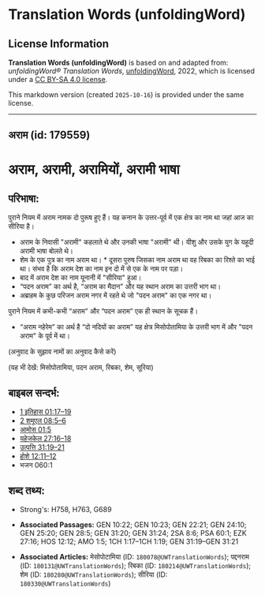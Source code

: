 # Translation Words (unfoldingWord)

## License Information

**Translation Words (unfoldingWord)** is based on and adapted from: _unfoldingWord® Translation Words_, [unfoldingWord](https://unfoldingword.org/utw), 2022, which is licensed under a [CC BY-SA 4.0 license](https://creativecommons.org/licenses/by-sa/4.0/legalcode.en).

This markdown version (created `2025-10-16`) is provided under the same license.



--------------------------------

## अराम (id: 179559)

अराम, अरामी, अरामियों, अरामी भाषा
=================================

परिभाषा:
--------

पुराने नियम में अराम नामक दो पुरूष हुए हैं। यह कनान के उत्तर\-पूर्व में एक क्षेत्र का नाम था जहां आज का सीरिया है।

* अराम के निवासी "अरामी" कहलाते थे और उनकी भाषा "अरामी" थी। यीशु और उसके युग के यहूदी अरामी भाषा बोलते थे।
* शेम के एक पुत्र का नाम अराम था। \* दूसरा पुरुष जिसका नाम अराम था वह रिबका का रिश्ते का भाई था। संभव है कि अराम देश का नाम इन दो में से एक के नाम पर पड़ा।
* बाद में अराम देश का नाम यूनानी में "सीरिया" हुआ।
* “पदन अराम” का अर्थ है, “अराम का मैदान” और यह स्थान अराम का उत्तरी भाग था।
* अब्राहम के कुछ परिजन अराम नगर में रहते थे जो "पदन अराम" का एक नगर था।

पुराने नियम में कभी\-कभी “अराम” और “पदन अराम” एक ही स्थान के सूचक हैं।

* “अराम नहेरेम” का अर्थ है “दो नदियों का अराम” यह क्षेत्र मिसोपोतामिया के उत्तरी भाग में और "पदन अराम" के पूर्व में था।

(अनुवाद के सुझाव नामों का अनुवाद कैसे करें)

(यह भी देखें: मिसोपोतामिया, पदन अराम, रिबका, शेम, सूरिया)

बाइबल सन्दर्भ:
--------------

* [1 इतिहास 01:17–19](https://ref.ly/1Chr0:0)
* [2 शमूएल 08:5–6](https://ref.ly/2Sam0:0)
* [आमोस 01:5](https://ref.ly/Amos1:5)
* [यहेजकेल 27:16–18](https://ref.ly/Ezek27:16-Ezek27:18)
* [उत्पत्ति 31:19–21](https://ref.ly/Gen31:19-Gen31:21)
* [होशे 12:11–12](https://ref.ly/Hos12:11-Hos12:12)
* भजन 060:1

शब्द तथ्य:
----------

* Strong's: H758, H763, G689

* **Associated Passages:** GEN 10:22; GEN 10:23; GEN 22:21; GEN 24:10; GEN 25:20; GEN 28:5; GEN 31:20; GEN 31:24; 2SA 8:6; PSA 60:1; EZK 27:16; HOS 12:12; AMO 1:5; 1CH 1:17–1CH 1:19; GEN 31:19–GEN 31:21
* **Associated Articles:** मेसोपोटामिया (ID: `180078@UWTranslationWords`); पद्दनराम (ID: `180131@UWTranslationWords`); रिबका (ID: `180214@UWTranslationWords`); शेम (ID: `180280@UWTranslationWords`); सीरिया (ID: `180330@UWTranslationWords`)

